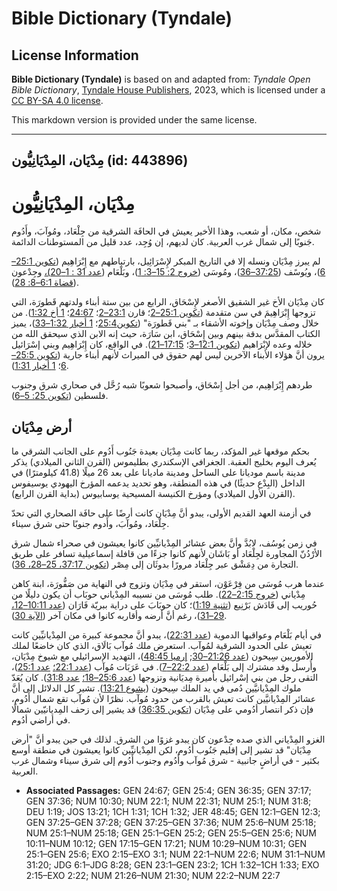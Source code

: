 # Bible Dictionary (Tyndale)

## License Information

**Bible Dictionary (Tyndale)** is based on and adapted from: _Tyndale Open Bible Dictionary_, [Tyndale House Publishers](https://tyndaleopenresources.com/), 2023, which is licensed under a [CC BY-SA 4.0 license](https://creativecommons.org/licenses/by-sa/4.0/legalcode.en).

This markdown version is provided under the same license.



--------------------------------

## مِدْيَان، المِدْيَانِيُّون (id: 443896)

مِدْيَان، المِدْيَانِيُّون
==========================

شخص، مكان، أو شعب، وهذا الأخير يعيش في الحافَة الشرقية من جِلْعَاد، ومُوآبَ، وأَدُوم جَنوبًا إلى شمال غرب العربية. كان لديهم، إن وُجِد، عدد قليل من المستوطنات الدائمة.

لم يبرز مِدْيَان ونسله إلا في التاريخ المبكر لإِسْرَائِيل، بارتباطهم مع إِبْرَاهِيم ([تكوين 25:1–6](https://ref.ly/Gen25:1-Gen25:6))، ويُوسًف ([37:25–36](https://ref.ly/Gen37:25-Gen37:36))، ومُوسَى ([خروج 2: 15–3: 1](https://ref.ly/Exod2:15-Exod3:1))، وبَلْعَام ([ع](https://ref.ly/Num22:1-Num22:6)[دد 31 : 1–20\)،](https://ref.ly/Num31:1-Num31:20) وجِدْعون ([قضاة 6:1–8: 28](https://ref.ly/Judg6:1-Judg8:28)).

كان مِدْيَان الأخ غير الشقيق الأصغر لإِسْحَاق، الرابع من بين ستة أبناء ولدتهم قَطورَة، التي تزوجها إِبْرَاهِيمَ في سن متقدمة ([تكوين 25:1–2](https://ref.ly/Gen25:1-Gen25:2)؛ قارن [23:1–2](https://ref.ly/Gen23:1-Gen23:2)؛ [24:67](https://ref.ly/Gen24:67)؛ [1 أخ 1:32](https://ref.ly/1Chr1:32)). من خلال وصف مِدْيَان وإخوته الأشقاء بـ "بني قَطورَة" ([تكوين25:4](https://ref.ly/Gen25:4)؛ [1 أخبار 1:32–33](https://ref.ly/1Chr1:32-1Chr1:33))، يميز الكتاب المقدَّس بدقة بينهم وبين إِسْحَاق، ابن سَارَة، حيث إنه الابن الذي سيحقق الله من خلاله وعده لإبْرَاهيم ([تكوين 12:1–3](https://ref.ly/Gen12:1-Gen12:3)؛ [17:15–21](https://ref.ly/Gen17:15-Gen17:21)). في الواقع، كان إِبْرَاهِيم وبني إسْرَائيل يرون أنَّ هؤلاء الأبناء الآخرين ليس لهم حقوق في الميراث لأنهم أبناء جارية ([تكوين 25:5–6](https://ref.ly/Gen25:5-Gen25:6)؛ [1 أخبار 1:31](https://ref.ly/1Chr1:31)).

طردهم إِبْرَاهِيم، من أجل إِسْحَاق، وأصبحوا شعوبًا شبه رُحَّل في صحاري شرق وجنوب فلسطين ([تكوين 25: 5–6](https://ref.ly/Gen25:5-Gen25:6)).

أرض مِدْيَان
------------

بحكم موقعها غير المؤكد، ربما كانت مِدْيَان بعيدة جَنُوب أَدُوم على الجانب الشرقي ما يُعرف اليوم بخليج العقبة. الجغرافي الإسكندري بطليموس (القرن الثاني الميلادي) يذكر مدينة باسم موديانا على الساحل ومدينة ماديانا على بعد 26 ميلًا (41\.8 كيلومترًا) في الداخل (البِدْع حديثًا) في هذه المنطقة، وهو تحديد يدعمه المؤرخ اليهودي يوسيفوس (القرن الأول الميلادي) ومؤرخ الكنيسة المسيحية يوسابيوس (بداية القرن الرابع).

في أزمنة العهد القديم الأولى، يبدو أنَّ مِدْيَان كانت أرضًا على حافَة الصحاري التي تحدّ جِلْعَاد، ومُوآبَ، وأَدوم جنوبًا حتى شرق سيناء.

في زمن يُوسُف، لابُدَّ وأنَّ بعض عشائر المِدْيانيِّين كانوا يعيشون في صحراء شمال شرق الأرْدُنّ المجاورة لجِلْعَاد أو بَاشَان لأنهم كانوا جزءًا من قافلة إسماعيلية تسافر على طريق التجارة من دِمَشْق عبر جِلْعَاد مرورًا بدوثَان إلى مِصْر ([تكوين 37:17، 25–28، 36](https://ref.ly/Gen37:17,Gen37:25-Gen37:28,Gen37:36)).

عندما هرب مُوسَى من فِرْعَوْن، استقر في مِدْيَان وتزوج في النهاية من صَفُّورَة، ابنة كاهن مِدْياني ([خروج 2:15–22](https://ref.ly/Exod2:15-Exod2:22)). طلب مُوسَى من نسيبه المِدْياني حوبَاب أن يكون دليلًا من حُوريب إلى قَادَش بَرْنِيع ([تثنية 1:19](https://ref.ly/Deut1:19))؛ كان حوبَابَ على دراية ببريّة فَارَان ([عدد 10:11–12، 29–31](https://ref.ly/Num10:11-Num10:12,Num10:29-Num10:31))، رغم أنَّ أرضه وأقاربه كانوا في مكان آخر ([الآية 30](https://ref.ly/Num10:30)).

في أيام بَلْعَام وعواقبها الدموية ([عدد 22:31](https://ref.ly/Num22:31))، يبدو أنَّ مجموعة كبيرة من المِدْيانيِّين كانت تعيش على الحدود الشرقية لمُوآب. استعرض ملك مُوآب بَالَاق، الذي كان خاضعًا لملك الأموريين سِيحون ([عدد 21:26–30](https://ref.ly/Num21:26-Num21:30); [إرميا 48:45](https://ref.ly/Jer48:45))، التهديد الإسرائيلي مع شيوخ مِدْيَان، وأُرسل وفد مشترك إلى بَلْعَام ([عدد 22:2–7](https://ref.ly/Num22:2-Num22:7)). في عَرَبَات مُوآب ([عدد 22:1؛](https://ref.ly/Num22:1) [عدد 25:1](https://ref.ly/Num25:1))، التقى رجل من بني إسْرائيل بأميرة مِديَانية وتزوجها ([عدد 25:6–18؛](https://ref.ly/Num25:6-Num25:18) [عدد 31:8](https://ref.ly/Num31:8)). كان يُعَدّ ملوك المِدْيانيَّين دُمى في يد الملك سِيحون ([يشوع 13:21](https://ref.ly/Josh13:21)). تشير كل الدلائل إلى أنَّ عشائر المِدْيانيَّين كانت تعيش بالقرب من حدود مُوآب. نظرًا لأن مُوآب تقع شمال أَدُوم، فإن ذكر انتصار أدُومي على مِدْيَان ([تكوين 36:35](https://ref.ly/Gen36:35)) قد يشير إلى زحف المِديانيّين شمالًا في أراضي أدُوم.

الغزو المِدْياني الذي صده جِدْعون كان يبدو غزوًا من الشرق. لذلك في حين يبدو أنَّ "أرض مِدْيَان" قد تشير إلى إقليم جَنُوب أَدُوم، لكن المِدْيانيِّين كانوا يعيشون في منطقة أوسع بكثير \- في أراضٍ جانبية \- شرق مُوآب وأَدُوم وجنوب أَدُوم إلى شرق سيناء وشمال غرب العربية.

* **Associated Passages:** GEN 24:67; GEN 25:4; GEN 36:35; GEN 37:17; GEN 37:36; NUM 10:30; NUM 22:1; NUM 22:31; NUM 25:1; NUM 31:8; DEU 1:19; JOS 13:21; 1CH 1:31; 1CH 1:32; JER 48:45; GEN 12:1–GEN 12:3; GEN 37:25–GEN 37:28; GEN 37:25–GEN 37:36; NUM 25:6–NUM 25:18; NUM 25:1–NUM 25:18; GEN 25:1–GEN 25:2; GEN 25:5–GEN 25:6; NUM 10:11–NUM 10:12; GEN 17:15–GEN 17:21; NUM 10:29–NUM 10:31; GEN 25:1–GEN 25:6; EXO 2:15–EXO 3:1; NUM 22:1–NUM 22:6; NUM 31:1–NUM 31:20; JDG 6:1–JDG 8:28; GEN 23:1–GEN 23:2; 1CH 1:32–1CH 1:33; EXO 2:15–EXO 2:22; NUM 21:26–NUM 21:30; NUM 22:2–NUM 22:7

